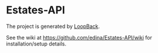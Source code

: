 # Estates-API 

The project is generated by [LoopBack](http://loopback.io).

See the wiki at https://github.com/edina/Estates-API/wiki for installation/setup details.
